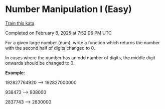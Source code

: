 # Number Manipulation I (Easy)

[Train this kata](https://www.codewars.com/kata/5890579a34a7d44f3b00009e)

Completed on February 8, 2025 at 7:52:06 PM UTC

For a given large number (num), write a function which returns the number with the second half of digits changed to 0. 

In cases where the number has an odd number of digits, the middle digit onwards should be changed to 0. 

<b>Example</b>: 

192827764920 --> 192827000000

938473 --> 938000

2837743 --> 2830000

